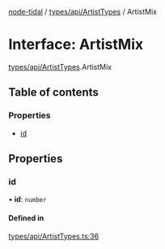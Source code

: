 [node-tidal](../README.md) / [types/api/ArtistTypes](../modules/types_api_ArtistTypes.md) / ArtistMix

# Interface: ArtistMix

[types/api/ArtistTypes](../modules/types_api_ArtistTypes.md).ArtistMix

## Table of contents

### Properties

- [id](types_api_ArtistTypes.ArtistMix.md#id)

## Properties

### id

• **id**: `number`

#### Defined in

[types/api/ArtistTypes.ts:36](https://github.com/Mawco/node-tidal/blob/7ca31f3/src/types/api/ArtistTypes.ts#L36)
